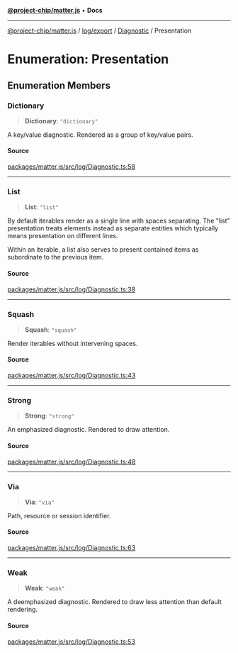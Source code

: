 [**@project-chip/matter.js**](../../../../../README.md) • **Docs**

***

[@project-chip/matter.js](../../../../../modules.md) / [log/export](../../../README.md) / [Diagnostic](../README.md) / Presentation

# Enumeration: Presentation

## Enumeration Members

### Dictionary

> **Dictionary**: `"dictionary"`

A key/value diagnostic.  Rendered as a group of key/value pairs.

#### Source

[packages/matter.js/src/log/Diagnostic.ts:58](https://github.com/project-chip/matter.js/blob/7a8cbb56b87d4ccf34bec5a9a95ab40a1711324f/packages/matter.js/src/log/Diagnostic.ts#L58)

***

### List

> **List**: `"list"`

By default iterables render as a single line with spaces separating.  The "list" presentation treats elements
instead as separate entities which typically means presentation on different lines.

Within an iterable, a list also serves to present contained items as subordinate to the previous item.

#### Source

[packages/matter.js/src/log/Diagnostic.ts:38](https://github.com/project-chip/matter.js/blob/7a8cbb56b87d4ccf34bec5a9a95ab40a1711324f/packages/matter.js/src/log/Diagnostic.ts#L38)

***

### Squash

> **Squash**: `"squash"`

Render iterables without intervening spaces.

#### Source

[packages/matter.js/src/log/Diagnostic.ts:43](https://github.com/project-chip/matter.js/blob/7a8cbb56b87d4ccf34bec5a9a95ab40a1711324f/packages/matter.js/src/log/Diagnostic.ts#L43)

***

### Strong

> **Strong**: `"strong"`

An emphasized diagnostic.  Rendered to draw attention.

#### Source

[packages/matter.js/src/log/Diagnostic.ts:48](https://github.com/project-chip/matter.js/blob/7a8cbb56b87d4ccf34bec5a9a95ab40a1711324f/packages/matter.js/src/log/Diagnostic.ts#L48)

***

### Via

> **Via**: `"via"`

Path, resource or session identifier.

#### Source

[packages/matter.js/src/log/Diagnostic.ts:63](https://github.com/project-chip/matter.js/blob/7a8cbb56b87d4ccf34bec5a9a95ab40a1711324f/packages/matter.js/src/log/Diagnostic.ts#L63)

***

### Weak

> **Weak**: `"weak"`

A deemphasized diagnostic.  Rendered to draw less attention than default rendering.

#### Source

[packages/matter.js/src/log/Diagnostic.ts:53](https://github.com/project-chip/matter.js/blob/7a8cbb56b87d4ccf34bec5a9a95ab40a1711324f/packages/matter.js/src/log/Diagnostic.ts#L53)
